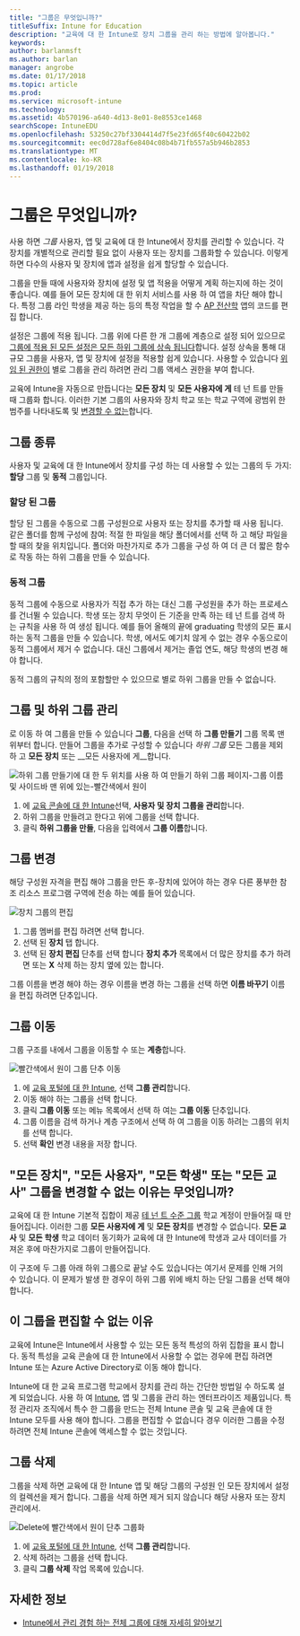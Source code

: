 ```yaml
---
title: "그룹은 무엇입니까?"
titleSuffix: Intune for Education
description: "교육에 대 한 Intune로 장치 그룹을 관리 하는 방법에 알아봅니다."
keywords: 
author: barlanmsft
ms.author: barlan
manager: angrobe
ms.date: 01/17/2018
ms.topic: article
ms.prod: 
ms.service: microsoft-intune
ms.technology: 
ms.assetid: 4b570196-a640-4d13-8e01-8e8553ce1468
searchScope: IntuneEDU
ms.openlocfilehash: 53250c27bf3304414d7f5e23fd65f40c60422b02
ms.sourcegitcommit: eec0d728af6e8404c08b4b71fb557a5b946b2853
ms.translationtype: MT
ms.contentlocale: ko-KR
ms.lasthandoff: 01/19/2018
---
```

# <a name="what-are-groups"></a>그룹은 무엇입니까?

사용 하면 _그룹_ 사용자, 앱 및 교육에 대 한 Intune에서 장치를 관리할 수 있습니다. 각 장치를 개별적으로 관리할 필요 없이 사용자 또는 장치를 그룹화할 수 있습니다. 이렇게 하면 다수의 사용자 및 장치에 앱과 설정을 쉽게 할당할 수 있습니다.

그룹을 만들 때에 사용자와 장치에 설정 및 앱 적용을 어떻게 계획 하는지에 하는 것이 좋습니다. 예를 들어 모든 장치에 대 한 위치 서비스를 사용 하 여 앱을 차단 해야 합니다. 특정 그룹 라인 학생을 제공 하는 등의 특정 작업을 할 수 [AP 전산학](https://www.tealsk12.org) 앱의 코드를 편집 합니다.

설정은 그룹에 적용 됩니다. 그룹 위에 다른 한 개 그룹에 계층으로 설정 되어 있으므로 [그룹에 적용 된 모든 설정은 모든 하위 그룹에 상속 됩니다](settings-inheritance.md)합니다. 설정 상속을 통해 대규모 그룹을 사용자, 앱 및 장치에 설정을 적용할 쉽게 있습니다. 사용할 수 있습니다 [위임 된 권한이](group-admin-delegate.md#how-do-i-assign-admin-groups) 별로 그룹을 관리 하려면 관리 그룹 액세스 권한을 부여 합니다.

교육에 Intune을 자동으로 만듭니다는 __모든 장치__ 및 __모든 사용자에 게__ 테 넌 트를 만들 때 그룹화 합니다. 이러한 기본 그룹의 사용자와 장치 학교 또는 학교 구역에 광범위 한 범주를 나타내도록 및 [변경할 수 없는](what-are-groups.md#why-cant-i-change-the-all-devices-all-users-all-students-or-all-teachers-groups)합니다.

## <a name="group-types"></a>그룹 종류

사용자 및 교육에 대 한 Intune에서 장치를 구성 하는 데 사용할 수 있는 그룹의 두 가지: **할당** 그룹 및 **동적** 그룹입니다.

### <a name="assigned-groups"></a>할당 된 그룹

할당 된 그룹을 수동으로 그룹 구성원으로 사용자 또는 장치를 추가할 때 사용 됩니다. 같은 폴더를 함께 구성에 참여: 적절 한 파일을 해당 폴더에서를 선택 하 고 해당 파일을 할 때의 찾을 위치입니다. 폴더와 마찬가지로 추가 그룹을 구성 하 여 더 큰 더 짧은 함수로 작동 하는 하위 그룹을 만들 수 있습니다.

### <a name="dynamic-groups"></a>동적 그룹

동적 그룹에 수동으로 사용자가 직접 추가 하는 대신 그룹 구성원을 추가 하는 프로세스를 건너뛸 수 있습니다. 학생 또는 장치 무엇이 든 기준을 만족 하는 테 넌 트를 검색 하는 규칙을 사용 하 여 생성 됩니다. 예를 들어 올해의 끝에 graduating 학생의 모든 표시 하는 동적 그룹을 만들 수 있습니다. 학생, 에서도 예기치 않게 수 없는 경우 수동으로이 동적 그룹에서 제거 수 없습니다. 대신 그룹에서 제거는 졸업 연도, 해당 학생의 변경 해야 합니다.

동적 그룹의 규칙의 정의 포함할만 수 있으므로 별로 하위 그룹을 만들 수 없습니다.

## <a name="managing-groups-and-subgroups"></a>그룹 및 하위 그룹 관리

로 이동 하 여 그룹을 만들 수 있습니다 **그룹**, 다음을 선택 하 **그룹 만들기** 그룹 목록 맨 위부터 합니다. 만들어 그룹을 추가로 구성할 수 있습니다 *하위 그룹* 모든 그룹을 제외 하 고 __모든 장치__ 또는 __모든 사용자에 게__합니다.

  ![하위 그룹 만들기에 대 한 두 위치를 사용 하 여 만들기 하위 그룹 페이지-그룹 이름 및 사이드바 맨 위에 있는-빨간색에서 원이](./media/groups-007-create-subgroup.png)

1. 에 [교육 콘솔에 대 한 Intune](https://intuneeducation.portal.azure.com)선택, **사용자 및 장치 그룹을 관리**합니다.
2. 하위 그룹을 만들려고 한다고 위에 그룹을 선택 합니다.
3. 클릭 **하위 그룹을 만들**, 다음을 입력에서 **그룹 이름**합니다.

## <a name="making-changes-to-groups"></a>그룹 변경

해당 구성원 자격을 편집 해야 그룹을 만든 후-장치에 있어야 하는 경우 다른 풍부한 참조 리소스 프로그램 구역에 전송 하는 예를 들어 있습니다.

  ![장치 그룹의 편집](./media/groups-008-edit-group-membership.png)

1. 그룹 멤버를 편집 하려면 선택 합니다.
2. 선택 된 **장치** 탭 합니다.
3. 선택 된 **장치 편집** 단추를 선택 합니다 **장치 추가** 목록에서 더 많은 장치를 추가 하려면 또는 **X** 삭제 하는 장치 옆에 있는 합니다.

그룹 이름을 변경 해야 하는 경우 이름을 변경 하는 그룹을 선택 하면 **이름 바꾸기** 이름을 편집 하려면 단추입니다.

## <a name="move-a-group"></a>그룹 이동

그룹 구조를 내에서 그룹을 이동할 수 또는 **계층**합니다.

  ![빨간색에서 원이 그룹 단추 이동](./media/groups-010-move-groups.png)

1.  에 [교육 포털에 대 한 Intune](https://intuneeducation.portal.azure.com), 선택 **그룹 관리**합니다.
2. 이동 해야 하는 그룹을 선택 합니다.
3.  클릭 **그룹 이동** 또는 메뉴 목록에서 선택 하 여는 **그룹 이동** 단추입니다.
4.  그룹 이름을 검색 하거나 계층 구조에서 선택 하 여 그룹을 이동 하려는 그룹의 위치를 선택 합니다.
5.  선택 **확인** 변경 내용을 저장 합니다.

## <a name="why-cant-i-change-the-all-devices-all-users-all-students-or-all-teachers-groups"></a>"모든 장치", "모든 사용자", "모든 학생" 또는 "모든 교사" 그룹을 변경할 수 없는 이유는 무엇입니까?

교육에 대 한 Intune 기본적 집합이 제공 [테 넌 트 수준 그룹](what-are-tenants.md) 학교 계정이 만들어질 때 만들어집니다. 이러한 그룹 **모든 사용자에 게** 및 **모든 장치**를 변경할 수 없습니다. **모든 교사** 및 **모든 학생** 학교 데이터 동기화가 교육에 대 한 Intune에 학생과 교사 데이터를 가져온 후에 마찬가지로 그룹이 만들어집니다.

이 구조에 두 그룹 아래 하위 그룹으로 끝날 수도 있습니다는 여기서 문제를 인해 거의 수 있습니다. 이 문제가 발생 한 경우이 하위 그룹 위에 배치 하는 단일 그룹을 선택 해야 합니다.

  <!--![Subgroup under multiple groups error message appears](./media/groups-012-subgroup-is-under-two-groups-warning.png)-->

## <a name="why-cant-i-edit-this-group"></a>이 그룹을 편집할 수 없는 이유

교육에 Intune은 Intune에서 사용할 수 있는 모든 동적 특성의 하위 집합을 표시 합니다. 동적 특성을 교육 콘솔에 대 한 Intune에서 사용할 수 없는 경우에 편집 하려면 Intune 또는 Azure Active Directory로 이동 해야 합니다.

Intune에 대 한 교육 프로그램 학교에서 장치를 관리 하는 간단한 방법일 수 하도록 설계 되었습니다. 사용 하 여 [Intune](https://docs.microsoft.com/intune/what-is-intune), 앱 및 그룹을 관리 하는 엔터프라이즈 제품입니다. 특정 관리자 조직에서 특수 한 그룹을 만드는 전체 Intune 콘솔 및 교육 콘솔에 대 한 Intune 모두를 사용 해야 합니다. 그룹을 편집할 수 없습니다 경우 이러한 그룹을 수정 하려면 전체 Intune 콘솔에 액세스할 수 없는 것입니다.

## <a name="delete-a-group"></a>그룹 삭제

그룹을 삭제 하면 교육에 대 한 Intune 앱 및 해당 그룹의 구성원 인 모든 장치에서 설정의 컬렉션을 제거 합니다. 그룹을 삭제 하면 제거 되지 않습니다 해당 사용자 또는 장치 관리에서.

  ![Delete에 빨간색에서 원이 단추 그룹화](./media/groups-011-delete-groups.png)

1.  에 [교육 포털에 대 한 Intune](https://intuneeducation.portal.azure.com), 선택 **그룹 관리**합니다.
2. 삭제 하려는 그룹을 선택 합니다.
3.  클릭 **그룹 삭제** 작업 목록에 있습니다.

## <a name="find-out-more"></a>자세한 정보

- [Intune에서 관리 경험 하는 전체 그룹에 대해 자세히 알아보기](https://docs.microsoft.com/intune/deploy-use/use-groups-to-manage-users-and-devices-with-microsoft-intune)
